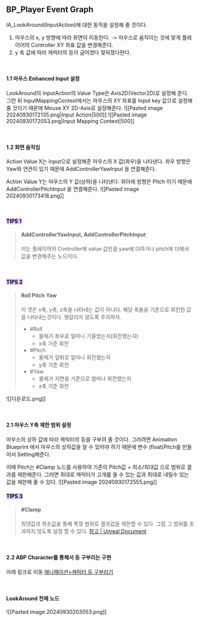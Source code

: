 <br>

## BP_Player Event Graph

IA_LookAround(InputAction)에 대한 동작을 설정해 줄 것이다.

1. 마우스의 x, y 방향에 따라 화면이 이동한다. 
	-> 마우스로 움직이는 것에 맞게  플레이어의 Controller XY 좌표 값을 변경해준다.
2. y 축 값에 따라 캐릭터의 등이 굽어졌다 젖혀졌다한다.

<br>

#### 1.1 마우스 Enhanced Input 설정
LookAround의 InputAction의 Value Type은 Axis2D(Vector2D)로 설정해 준다. 그런 뒤 InputMappingContext에서는 마우스의 XY 좌표를 Input key 값으로 설정해 줄 것이기 때문에 Mouse XY 2D-Axis로 설정해준다.
![[Pasted image 20240930172135.png|Input Action|500]]
![[Pasted image 20240930172053.png|Input Mapping Context|500]]

<br>

#### 1.2 화면 움직임
Action Value X는 Input으로 설정해준 마우스의 X 값(좌우)을 나타낸다. 좌우 방향은 Yaw와 연관이 있기 때문에 AddControllerYawInput 을 연결해준다.

Action Value Y는 마우스의 Y 값(상하)을 나타낸다. 위아래 방향은 Pitch 이기 때문에 AddControllerPitchInput 을 연결해준다.
![[Pasted image 20240930173418.png]]

<br>

 #### <mark style="background: #D2B3FFA6;">TIPS 1</mark>
> #### AddControllerYawInput, AddControllerPitchInput
> 이는 플레이어의 Controller에 value 값만큼 yaw에 더하거나 pitch에 더해서 값을 변경해주는 노드이다.

<br>

 #### <mark style="background: #D2B3FFA6;">TIPS 2</mark>
> #### Roll Pitch Yaw
> 이 셋은 x축, y축, z축을 나타내는 값이 아니다. 해당 축들을 기준으로 회전한 값을 나타내는것이다. 헷갈리지 않도록 주의하자.
>  
>- #Roll 
>	- 물체가 좌우로 얼마나 기울었는지(회전했는지) 
>	- x축 기준 회전
>- #Pitch
>	- 물체가 앞뒤로 얼마나 회전했는지 
>	- y축 기준 회전
>- #Yaw 
>	- 물체가 지면을 기준으로 얼마나 회전했는지 
>	- z축 기준 회전
>	
![[다운로드.png]]

<br>

#### 2.1 마우스 Y축 제한 범위 설정
마우스의 상하 값에 따라 캐릭터의 등을 구부려 줄 것이다. 그러려면 Animation Blueprint 에서 마우스의 상하값을 알 수 있어야 하기 때문에 변수 (float)Pitch를 만들어서 Setting해준다. 

이때 Pitch는 #Clamp 노드를 사용하여 기존의 Pitch값 + 최소/최대값 으로 범위로 결과를 제한해준다. 그러면 최대로 캐릭터가 고개를 들 수 있는 값과 최대로 내릴수 있는 값을 제한해 줄 수 있다.
![[Pasted image 20240930172555.png]]

 #### <mark style="background: #D2B3FFA6;">TIPS 3</mark>
> #### #Clamp
> 최댓값과 최솟값을 통해 특정 범위로 결과값을 제한할 수 있다. 그럼 그 범위를 초과하지 않도록 설정 할 수 있다.
> [참고 | Unreal Document](https://dev.epicgames.com/documentation/ko-kr/unreal-engine/math-material-expressions-in-unreal-engine)

<br>

#### 2.2 ABP Character를 통해서 등 구부리는 구현
아래 링크로 이동
[애니메이션>캐릭터 등 구부리기](뼈%20움직이기(등%20구부리기).md)

<br>

#### LookAround 전체 노드
![[Pasted image 20240930203053.png]]
